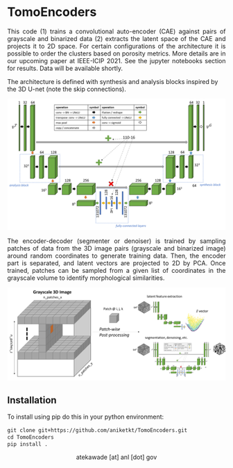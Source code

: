 
# TomoEncoders

<p align="justify">This code (1) trains a convolutional auto-encoder (CAE) against pairs of grayscale and binarized data (2) extracts the latent space of the CAE and projects it to 2D space. For certain configurations of the architecture it is possible to order the clusters based on porosity metrics. More details are in our upcoming paper at IEEE-ICIP 2021. See the jupyter notebooks section for results. Data will be available shortly.  </p>  

The architecture is defined with synthesis and analysis blocks inspired by the 3D U-net (note the skip connections).  

<p align="center">
  <img width="800" src="imgs/autoencoder_architecture.png">
</p>  

<p align = "justify">The encoder-decoder (segmenter or denoiser) is trained by sampling patches of data from the 3D image pairs (grayscale and binarized image) around random coordinates to generate training data. Then, the encoder part is separated, and latent vectors are projected to 2D by PCA. Once trained, patches can be sampled from a given list of coordinates in the grayscale volume to identify morphological similarities.  </p>

<p align="center">
  <img width="800" src="imgs/representation_learning.png">
</p>  


## Installation  
To install using pip do this in your python environment:

```  
git clone git+https://github.com/aniketkt/TomoEncoders.git
cd TomoEncoders
pip install .
```  

<p align="center">atekawade [at] anl [dot] gov</p>  
